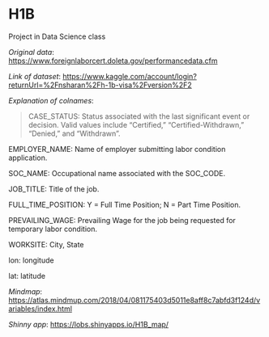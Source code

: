 # H1B
Project in Data Science class

*Original data*:
  https://www.foreignlaborcert.doleta.gov/performancedata.cfm

*Link of dataset*:
  https://www.kaggle.com/account/login?returnUrl=%2Fnsharan%2Fh-1b-visa%2Fversion%2F2

*Explanation of colnames*:

>  CASE_STATUS:
    Status associated with the last significant event or decision. Valid values include “Certified,” “Certified-Withdrawn,”
    “Denied,” and “Withdrawn”.
    
  EMPLOYER_NAME:
    Name of employer submitting labor condition application.
    
  SOC_NAME:
    Occupational name associated with the SOC_CODE.
    
  JOB_TITLE:
    Title of the job.
    
  FULL_TIME_POSITION:
    Y = Full Time Position; N = Part Time Position.
    
  PREVAILING_WAGE:
    Prevailing Wage for the job being requested for temporary labor condition.
    
  WORKSITE:
    City, State
    
  lon:
    longitude
    
  lat:
    latitude

*Mindmap*:
  https://atlas.mindmup.com/2018/04/081175403d5011e8aff8c7abfd3f124d/variables/index.html

*Shinny app*:
  https://lobs.shinyapps.io/H1B_map/
